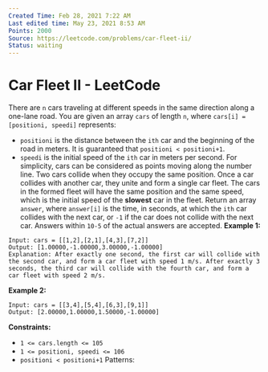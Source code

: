 ```yaml
---
Created Time: Feb 28, 2021 7:22 AM
Last edited time: May 23, 2021 8:53 AM
Points: 2000
Source: https://leetcode.com/problems/car-fleet-ii/
Status: waiting
---
```


# Car Fleet II - LeetCode

There are `n` cars traveling at different speeds in the same direction along a one-lane road. You are given an array `cars` of length `n`, where `cars[i] = [positioni, speedi]` represents:
- `positioni` is the distance between the `ith` car and the beginning of the road in meters. It is guaranteed that `positioni < positioni+1`.
- `speedi` is the initial speed of the `ith` car in meters per second.
For simplicity, cars can be considered as points moving along the number line. Two cars collide when they occupy the same position. Once a car collides with another car, they unite and form a single car fleet. The cars in the formed fleet will have the same position and the same speed, which is the initial speed of the **slowest** car in the fleet.
Return an array `answer`, where `answer[i]` is the time, in seconds, at which the `ith` car collides with the next car, or `-1` if the car does not collide with the next car. Answers within `10-5` of the actual answers are accepted.
**Example 1:**
```
Input: cars = [[1,2],[2,1],[4,3],[7,2]]
Output: [1.00000,-1.00000,3.00000,-1.00000]
Explanation: After exactly one second, the first car will collide with the second car, and form a car fleet with speed 1 m/s. After exactly 3 seconds, the third car will collide with the fourth car, and form a car fleet with speed 2 m/s.
```
**Example 2:**
```
Input: cars = [[3,4],[5,4],[6,3],[9,1]]
Output: [2.00000,1.00000,1.50000,-1.00000]
```
**Constraints:**
- `1 <= cars.length <= 105`
- `1 <= positioni, speedi <= 106`
- `positioni < positioni+1`
Patterns: 